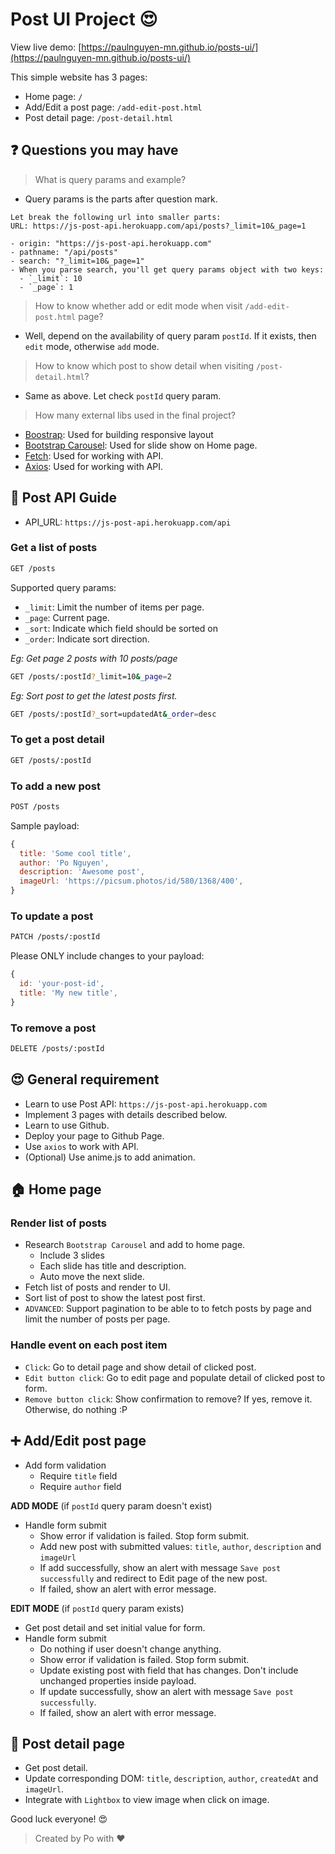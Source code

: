 # Post UI Project :heart_eyes:

View live demo: [https://paulnguyen-mn.github.io/posts-ui/](https://paulnguyen-mn.github.io/posts-ui/)


This simple website has 3 pages:
- Home page: `/`
- Add/Edit a post page: `/add-edit-post.html`
- Post detail page: `/post-detail.html`

## :question: Questions you may have

> What is query params and example?

- Query params is the parts after question mark.

```
Let break the following url into smaller parts:
URL: https://js-post-api.herokuapp.com/api/posts?_limit=10&_page=1

- origin: "https://js-post-api.herokuapp.com"
- pathname: "/api/posts"
- search: "?_limit=10&_page=1"
- When you parse search, you'll get query params object with two keys:
  - `_limit`: 10
  - `_page`: 1
```

> How to know whether add or edit mode when visit `/add-edit-post.html` page?

- Well, depend on the availability of query param `postId`.
  If it exists, then `edit` mode, otherwise `add` mode.

> How to know which post to show detail when visiting `/post-detail.html`?

- Same as above. Let check `postId` query param.

> How many external libs used in the final project?

- [Boostrap](https://getbootstrap.com/): Used for building responsive layout
- [Bootstrap Carousel](https://getbootstrap.com/docs/4.0/components/carousel/): Used for slide show on Home page.
- [Fetch](https://github.com/github/fetch): Used for working with API.
- [Axios](https://github.com/axios/axios): Used for working with API.

## :tada: Post API Guide

- API_URL: `https://js-post-api.herokuapp.com/api`

### Get a list of posts

```sh
GET /posts
```


Supported query params:
- `_limit`: Limit the number of items per page.
- `_page`: Current page.
- `_sort`: Indicate which field should be sorted on
- `_order`: Indicate sort direction.

*Eg: Get page 2 posts with 10 posts/page*

```sh
GET /posts/:postId?_limit=10&_page=2
```

*Eg: Sort post to get the latest posts first.*

```sh
GET /posts/:postId?_sort=updatedAt&_order=desc
```


### To get a post detail

```sh
GET /posts/:postId
```

### To add a new post

```sh
POST /posts
```

Sample payload:

```js
{
  title: 'Some cool title',
  author: 'Po Nguyen',
  description: 'Awesome post',
  imageUrl: 'https://picsum.photos/id/580/1368/400',
}
```

### To update a post

```sh
PATCH /posts/:postId
```

Please ONLY include changes to your payload:

```js
{
  id: 'your-post-id',
  title: 'My new title',
}
```

### To remove a post

```sh
DELETE /posts/:postId
```

## :heart_eyes: General requirement

- Learn to use Post API: `https://js-post-api.herokuapp.com`
- Implement 3 pages with details described below.
- Learn to use Github.
- Deploy your page to Github Page.
- Use `axios` to work with API.
- (Optional) Use anime.js to add animation.

## :house: Home page

### Render list of posts

- Research `Bootstrap Carousel` and add to home page.
  - Include 3 slides
  - Each slide has title and description.
  - Auto move the next slide.
- Fetch list of posts and render to UI.
- Sort list of post to show the latest post first.
- `ADVANCED`: Support pagination to be able to to fetch posts by page and limit the number of posts per page.

### Handle event on each post item

- `Click`: Go to detail page and show detail of clicked post.
- `Edit button click`: Go to edit page and populate detail of clicked post to form.
- `Remove button click`: Show confirmation to remove? If yes, remove it. Otherwise, do nothing :P


## :heavy_plus_sign: Add/Edit post page

- Add form validation
  - Require `title` field
  - Require `author` field

**ADD MODE** (if `postId` query param doesn't exist)

- Handle form submit
  - Show error if validation is failed. Stop form submit.
  - Add new post with submitted values: `title`, `author`, `description` and `imageUrl`
  - If add successfully, show an alert with message `Save post successfully` and redirect to Edit page of the new post.
  - If failed, show an alert with error message.

**EDIT MODE** (if `postId` query param exists)

- Get post detail and set initial value for form.
- Handle form submit
  - Do nothing if user doesn't change anything.
  - Show error if validation is failed. Stop form submit.
  - Update existing post with field that has changes. Don't include unchanged properties inside payload.
  - If update successfully, show an alert with message `Save post successfully`.
  - If failed, show an alert with error message.

## :eyes: Post detail page

- Get post detail.
- Update corresponding DOM: `title`, `description`, `author`, `createdAt` and `imageUrl`.
- Integrate with `Lightbox` to view image when click on image.


Good luck everyone! :heart_eyes:
> Created by Po with :heart:
